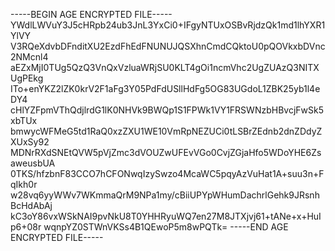 -----BEGIN AGE ENCRYPTED FILE-----
YWdlLWVuY3J5cHRpb24ub3JnL3YxCi0+IFgyNTUxOSBvRjdzQk1md1lhYXR1YlVY
V3RQeXdvbDFnditXU2EzdFhEdFNUNUJQSXhnCmdCQktoU0pQOVkxbDVnc2NMcnl4
aEZxMjI0TUg5QzQ3VnQxVzluaWRjSU0KLT4gOi1ncmVhc2UgZUAzQ3NITXUgPEkg
ITo+enYKZ2lZK0krV2F1aFg3Y05PdFdUSllHdFg5OG83UGdoL1ZBK25yb1l4eDY4
cHlYZFpmVThQdjlrdG1lK0NHVk9BWQp1S1FPWk1VY1FRSWNzbHBvcjFwSk5xbTUx
bmwycWFMeG5td1RaQ0xzZXU1WE10VmRpNEZUCi0tLSBrZEdnb2dnZDdyZXUxSy92
MDNrRXdSNEtQVW5pVjZmc3dVOUZwUFEvVGo0CvjZGjaHfo5WDoYHE6ZsaweusbUA
0TKS/hfzbnF83CCO7hCFONwqIzySwzo4McaWC5pqyAzVuHat1A+suu3n+FqIkh0r
w28vq6yyWWv7WKmmaQrM9NPa1my/cBiiUPYpWHumDachrlGehk9JRsnhBcHdAbAj
kC3oY86vxWSkNAI9pvNkU8T0YHHRyuWQ7en27M8JTXjvj61+tANe+x+HuIp6+08r
wqnpYZ0STWnVKSs4B1QEwoP5m8wPQTk=
-----END AGE ENCRYPTED FILE-----

